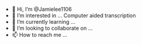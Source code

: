 - 👋 Hi, I’m @Jamielee1106
- 👀 I’m interested in ... Computer aided transcription
- 🌱 I’m currently learning ...
- 💞️ I’m looking to collaborate on ...
- 📫 How to reach me ...

<!---
Jamielee1106/Jamielee1106 is a ✨ special ✨ repository because its `README.md` (this file) appears on your GitHub profile.
You can click the Preview link to take a look at your changes.
--->
